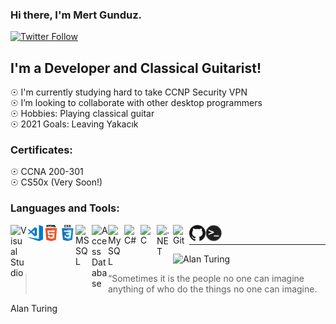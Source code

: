 ### Hi there, I'm Mert Gunduz.

[![Twitter Follow](https://img.shields.io/twitter/follow/RunnerMert?color=1DA1F2&logo=twitter&style=for-the-badge)](https://twitter.com/RunnerMert)

## I'm a Developer and Classical Guitarist!

☉ I'm currently studying hard to take CCNP Security VPN <br>
☉ I’m looking to collaborate with other desktop programmers <br>
☉ Hobbies: Playing classical guitar <br>
☉ 2021 Goals: Leaving Yakacık <br>

### Certificates:

☉ CCNA 200-301 <br>
☉ CS50x (Very Soon!)

### Languages and Tools:
<img align="left" alt="Visual Studio" width="26px" src="https://upload.wikimedia.org/wikipedia/commons/thumb/5/59/Visual_Studio_Icon_2019.svg/1200px-Visual_Studio_Icon_2019.svg.png"/>
<img align="left" alt="Visual Studio Code" width="26px" src="https://raw.githubusercontent.com/github/explore/80688e429a7d4ef2fca1e82350fe8e3517d3494d/topics/visual-studio-code/visual-studio-code.png" />
<img align="left" alt="HTML5" width="26px" src="https://raw.githubusercontent.com/github/explore/80688e429a7d4ef2fca1e82350fe8e3517d3494d/topics/html/html.png" />
<img align="left" alt="CSS3" width="26px" src="https://raw.githubusercontent.com/github/explore/80688e429a7d4ef2fca1e82350fe8e3517d3494d/topics/css/css.png" />
<img align="left" alt="MSSQL" width="26px" src="https://www.mshowto.org/images/articles/2019/08/3204_3204_mssql-1-en-us-en-US.png" />
<img align="left" alt="Access Database" width="26px" src="https://upload.wikimedia.org/wikipedia/commons/thumb/f/f1/Microsoft_Office_Access_%282019-present%29.svg/1049px-Microsoft_Office_Access_%282019-present%29.svg.png" />
<img align="left" alt="MySQL" width="26px" src="http://www.onurbabur.com/wp-content/uploads/2020/09/MySQL-Logo.wine_.png" />
<img align="left" alt="C#" width="26px" src="https://www.cnjobs.dk/drupal/sites/default/files/2019-01/csharp-01.png" />
<img align="left" alt="C" width="26px" src="https://upload.wikimedia.org/wikipedia/commons/1/19/C_Logo.png"/>
<img align="left" alt=".NET" width="26px" src="https://upload.wikimedia.org/wikipedia/commons/thumb/a/a3/.NET_Logo.svg/456px-.NET_Logo.svg.png"/>
<img align="left" alt="Git" width="26px" src="https://git-scm.com/images/logos/downloads/Git-Icon-1788C.png" />
<img align="left" alt="GitHub" width="26px" src="https://raw.githubusercontent.com/github/explore/78df643247d429f6cc873026c0622819ad797942/topics/github/github.png" />
<img align="left" alt="Terminal" width="26px" src="https://raw.githubusercontent.com/github/explore/80688e429a7d4ef2fca1e82350fe8e3517d3494d/topics/terminal/terminal.png" />

<br>
<hr>

<img src="https://upload.wikimedia.org/wikipedia/commons/thumb/a/a1/Alan_Turing_Aged_16.jpg/220px-Alan_Turing_Aged_16.jpg" alt="Alan Turing">
<blockquote>“Sometimes it is the people no one can imagine anything of who do the things no one can imagine.</blockquote>
<p>Alan Turing</p>
